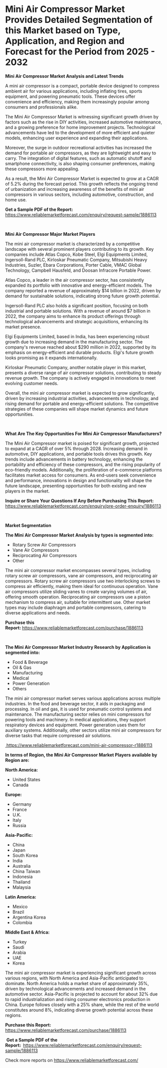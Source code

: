 <p><h1>Mini Air Compressor Market Provides Detailed Segmentation of this Market based on Type, Application, and Region and Forecast for the Period from 2025 - 2032</h1></p><p><strong>Mini Air Compressor Market Analysis and Latest Trends</strong></p>
<p><p>A mini air compressor is a compact, portable device designed to compress ambient air for various applications, including inflating tires, sports equipment, and powering pneumatic tools. These devices offer convenience and efficiency, making them increasingly popular among consumers and professionals alike.</p><p>The Mini Air Compressor Market is witnessing significant growth driven by factors such as the rise in DIY activities, increased automotive maintenance, and a growing preference for home improvement projects. Technological advancements have led to the development of more efficient and quieter models, enhancing user experience and expanding their applications. </p><p>Moreover, the surge in outdoor recreational activities has increased the demand for portable air compressors, as they are lightweight and easy to carry. The integration of digital features, such as automatic shutoff and smartphone connectivity, is also shaping consumer preferences, making these compressors more appealing. </p><p>As a result, the Mini Air Compressor Market is expected to grow at a CAGR of 5.2% during the forecast period. This growth reflects the ongoing trend of urbanization and increasing awareness of the benefits of mini air compressors in various sectors, including automotive, construction, and home use.</p></p>
<p><strong>Get a Sample PDF of the Report:&nbsp;</strong> <a href="https://www.reliablemarketforecast.com/enquiry/request-sample/1886113?utm_campaign=2200&utm_medium=2&utm_source=Github&utm_content=ia&utm_term=22022025&utm_id=mini-air-compressor">https://www.reliablemarketforecast.com/enquiry/request-sample/1886113</a></p>
<p>&nbsp;</p>
<p><strong>Mini Air Compressor Major Market Players</strong></p>
<p><p>The mini air compressor market is characterized by a competitive landscape with several prominent players contributing to its growth. Key companies include Atlas Copco, Kobe Steel, Elgi Equipments Limited, Ingersoll-Rand PLC, Kirloskar Pneumatic Company, Mitsubishi Heavy Industries, Suzler, Ebara Corporations, Porter Cable, VMAC Global Technology, Campbell Hausfeld, and Doosan Infracore Portable Power.</p><p>Atlas Copco, a leader in the air compressor sector, has consistently expanded its portfolio with innovative and energy-efficient models. The company reported a revenue of approximately $14 billion in 2022, driven by demand for sustainable solutions, indicating strong future growth potential.</p><p>Ingersoll-Rand PLC also holds a significant position, focusing on both industrial and portable solutions. With a revenue of around $7 billion in 2022, the company aims to enhance its product offerings through technological advancements and strategic acquisitions, enhancing its market presence.</p><p>Elgi Equipments Limited, based in India, has been experiencing robust growth due to increasing demand in the manufacturing sector. The company's revenue reached about $290 million in 2022, supported by its emphasis on energy-efficient and durable products. Elgi's future growth looks promising as it expands internationally.</p><p>Kirloskar Pneumatic Company, another notable player in this market, presents a diverse range of air compressor solutions, contributing to steady revenue growth. The company is actively engaged in innovations to meet evolving customer needs.</p><p>Overall, the mini air compressor market is expected to grow significantly, driven by increasing industrial activities, advancements in technology, and rising demand for portable and energy-efficient solutions. The competitive strategies of these companies will shape market dynamics and future opportunities.</p></p>
<p>&nbsp;</p>
<p><strong>What Are The Key Opportunities For Mini Air Compressor Manufacturers?</strong></p>
<p><p>The Mini Air Compressor market is poised for significant growth, projected to expand at a CAGR of over 5% through 2028. Increasing demand in automotive, DIY applications, and portable tools drives this growth. Key trends include advancements in battery technology, enhancing the portability and efficiency of these compressors, and the rising popularity of eco-friendly models. Additionally, the proliferation of e-commerce platforms facilitates market access for consumers. As end-users seek convenience and performance, innovations in design and functionality will shape the future landscape, presenting opportunities for both existing and new players in the market.</p></p>
<p><strong>Inquire or Share Your Questions If Any Before Purchasing This Report:</strong> <a href="https://www.reliablemarketforecast.com/enquiry/pre-order-enquiry/1886113?utm_campaign=2200&utm_medium=2&utm_source=Github&utm_content=ia&utm_term=22022025&utm_id=mini-air-compressor">https://www.reliablemarketforecast.com/enquiry/pre-order-enquiry/1886113</a></p>
<p>&nbsp;</p>
<p><strong>Market Segmentation</strong></p>
<p><strong>The Mini Air Compressor Market Analysis by types is segmented into:</strong></p>
<p><ul><li>Rotary Screw Air Compressors</li><li>Vane Air Compressors</li><li>Reciprocating Air Compressors</li><li>Other</li></ul></p>
<p><p>The mini air compressor market encompasses several types, including rotary screw air compressors, vane air compressors, and reciprocating air compressors. Rotary screw air compressors use two interlocking screws to compress air efficiently, making them ideal for continuous operation. Vane air compressors utilize sliding vanes to create varying volumes of air, offering smooth operation. Reciprocating air compressors use a piston mechanism to compress air, suitable for intermittent use. Other market types may include diaphragm and portable compressors, catering to diverse applications and needs.</p></p>
<p><strong>Purchase this Report:&nbsp;</strong><a href="https://www.reliablemarketforecast.com/purchase/1886113?utm_campaign=2200&utm_medium=2&utm_source=Github&utm_content=ia&utm_term=22022025&utm_id=mini-air-compressor">https://www.reliablemarketforecast.com/purchase/1886113</a></p>
<p>&nbsp;</p>
<p><strong>The Mini Air Compressor Market Industry Research by Application is segmented into:</strong></p>
<p><ul><li>Food & Beverage</li><li>Oil & Gas</li><li>Manufacturing</li><li>Medical</li><li>Power Generation</li><li>Others</li></ul></p>
<p><p>The mini air compressor market serves various applications across multiple industries. In the food and beverage sector, it aids in packaging and processing. In oil and gas, it is used for pneumatic control systems and maintenance. The manufacturing sector relies on mini compressors for powering tools and machinery. In medical applications, they support respiratory devices and equipment. Power generation uses them for auxiliary systems. Additionally, other sectors utilize mini air compressors for diverse tasks that require compressed air solutions.</p></p>
<p><a href="https://www.reliablemarketforecast.com/mini-air-compressor-r1886113?utm_campaign=2200&utm_medium=2&utm_source=Github&utm_content=ia&utm_term=22022025&utm_id=mini-air-compressor">&nbsp;https://www.reliablemarketforecast.com/mini-air-compressor-r1886113</a></p>
<p><strong>In terms of Region, the Mini Air Compressor Market Players available by Region are:</strong></p>
<p>
    <p> <strong> North America: </strong>
        <ul>
            <li>United States</li>
            <li>Canada</li>
        </ul>
        </p> 
    <p> <strong> Europe: </strong>
        <ul>
            <li>Germany</li>
            <li>France</li>
            <li>U.K.</li>
            <li>Italy</li>
            <li>Russia</li>
        </ul>
        </p> 
    <p> <strong> Asia-Pacific: </strong>
        <ul>
            <li>China</li>
            <li>Japan</li>
            <li>South Korea</li>
            <li>India</li>
            <li>Australia</li>
            <li>China Taiwan</li>
            <li>Indonesia</li>
            <li>Thailand</li>
            <li>Malaysia</li>
        </ul>
        </p> 
    <p> <strong> Latin America: </strong>
        <ul>
            <li>Mexico</li>
            <li>Brazil</li>
            <li>Argentina Korea</li>
            <li>Colombia</li>
        </ul>
        </p> 
    <p> <strong> Middle East & Africa: </strong>
        <ul>
            <li>Turkey</li>
            <li>Saudi</li>
            <li>Arabia</li>
            <li>UAE</li>
            <li>Korea</li>
        </ul>
    </p>
    </p>
<p><p>The mini air compressor market is experiencing significant growth across various regions, with North America and Asia-Pacific anticipated to dominate. North America holds a market share of approximately 35%, driven by technological advancements and increased demand in the automotive sector. Asia-Pacific is projected to account for about 32% due to rapid industrialization and rising consumer electronics production in China. Europe follows closely with a 25% share, while the rest of the world constitutes around 8%, indicating diverse growth potential across these regions.</p></p>
<p><strong>Purchase this Report: </strong><a href="https://www.reliablemarketforecast.com/purchase/1886113?utm_campaign=2200&utm_medium=2&utm_source=Github&utm_content=ia&utm_term=22022025&utm_id=mini-air-compressor">https://www.reliablemarketforecast.com/purchase/1886113</a></p>
<p>&nbsp;<strong>Get a Sample PDF of the Report:&nbsp;&nbsp;</strong><a href="https://www.reliablemarketforecast.com/enquiry/request-sample/1886113?utm_campaign=2200&utm_medium=2&utm_source=Github&utm_content=ia&utm_term=22022025&utm_id=mini-air-compressor">https://www.reliablemarketforecast.com/enquiry/request-sample/1886113</a></p>
<p><strong></strong></p>
<p>Check more reports on <a href="https://www.reliablemarketforecast.com/?utm_campaign=2200&utm_medium=2&utm_source=Github&utm_content=ia&utm_term=22022025&utm_id=mini-air-compressor">https://www.reliablemarketforecast.com/</a></p>